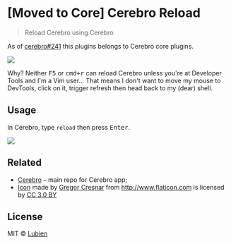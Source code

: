 # [Moved to Core] Cerebro Reload

> Reload Cerebro using Cerebro

As of [cerebro#241](https://github.com/KELiON/cerebro/pull/241/) this plugins belongs to Cerebro core plugins.

![](http://i.imgur.com/DxYLrzR.jpg?1)

Why? Neither <kbd>F5</kbd> or <kbd>cmd+r</kbd> can reload Cerebro unless you're
at Developer Tools and I'm a Vim user... That means I don't want to move my
mouse to DevTools, click on it, trigger refresh then head back to my (dear)
shell.

## Usage

In Cerebro, type `reload` then press <kbd>Enter</kbd>.

![](screenshot.png)

## Related

* [Cerebro](http://github.com/KELiON/cerebro) – main repo for Cerebro app;
* [Icon](icon.png) made by [Gregor Cresnar](http://www.flaticon.com/authors/gregor-cresnar) from http://www.flaticon.com is licensed by [CC 3.0 BY](http://creativecommons.org/licenses/by/3.0/)

## License

MIT © [Lubien](http://lubien.me)
